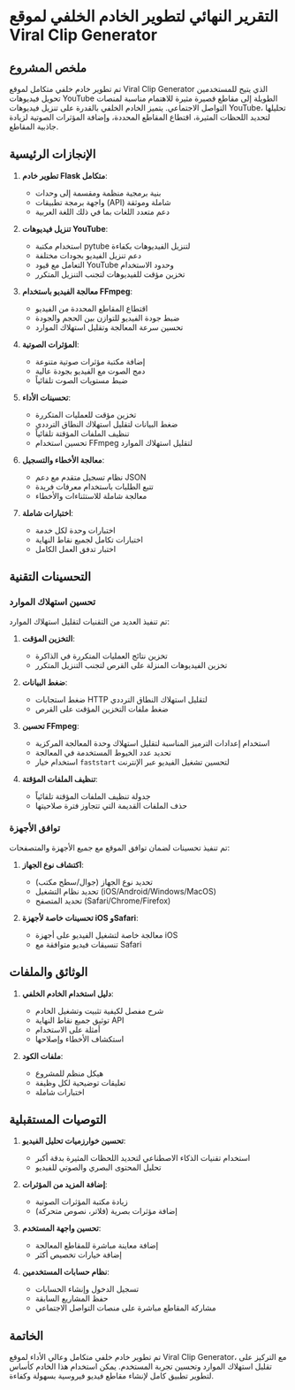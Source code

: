 # التقرير النهائي لتطوير الخادم الخلفي لموقع Viral Clip Generator

## ملخص المشروع

تم تطوير خادم خلفي متكامل لموقع Viral Clip Generator الذي يتيح للمستخدمين تحويل فيديوهات YouTube الطويلة إلى مقاطع قصيرة مثيرة للاهتمام مناسبة لمنصات التواصل الاجتماعي. يتميز الخادم الخلفي بالقدرة على تنزيل فيديوهات YouTube، تحليلها لتحديد اللحظات المثيرة، اقتطاع المقاطع المحددة، وإضافة المؤثرات الصوتية لزيادة جاذبية المقاطع.

## الإنجازات الرئيسية

1. **تطوير خادم Flask متكامل**:
   - بنية برمجية منظمة ومقسمة إلى وحدات
   - واجهة برمجة تطبيقات (API) شاملة وموثقة
   - دعم متعدد اللغات بما في ذلك اللغة العربية

2. **تنزيل فيديوهات YouTube**:
   - استخدام مكتبة pytube لتنزيل الفيديوهات بكفاءة
   - دعم تنزيل الفيديو بجودات مختلفة
   - التعامل مع قيود YouTube وحدود الاستخدام
   - تخزين مؤقت للفيديوهات لتجنب التنزيل المتكرر

3. **معالجة الفيديو باستخدام FFmpeg**:
   - اقتطاع المقاطع المحددة من الفيديو
   - ضبط جودة الفيديو للتوازن بين الحجم والجودة
   - تحسين سرعة المعالجة وتقليل استهلاك الموارد

4. **المؤثرات الصوتية**:
   - إضافة مكتبة مؤثرات صوتية متنوعة
   - دمج الصوت مع الفيديو بجودة عالية
   - ضبط مستويات الصوت تلقائياً

5. **تحسينات الأداء**:
   - تخزين مؤقت للعمليات المتكررة
   - ضغط البيانات لتقليل استهلاك النطاق الترددي
   - تنظيف الملفات المؤقتة تلقائياً
   - تحسين استخدام FFmpeg لتقليل استهلاك الموارد

6. **معالجة الأخطاء والتسجيل**:
   - نظام تسجيل متقدم مع دعم JSON
   - تتبع الطلبات باستخدام معرفات فريدة
   - معالجة شاملة للاستثناءات والأخطاء

7. **اختبارات شاملة**:
   - اختبارات وحدة لكل خدمة
   - اختبارات تكامل لجميع نقاط النهاية
   - اختبار تدفق العمل الكامل

## التحسينات التقنية

### تحسين استهلاك الموارد

تم تنفيذ العديد من التقنيات لتقليل استهلاك الموارد:

1. **التخزين المؤقت**:
   - تخزين نتائج العمليات المتكررة في الذاكرة
   - تخزين الفيديوهات المنزلة على القرص لتجنب التنزيل المتكرر

2. **ضغط البيانات**:
   - ضغط استجابات HTTP لتقليل استهلاك النطاق الترددي
   - ضغط ملفات التخزين المؤقت على القرص

3. **تحسين FFmpeg**:
   - استخدام إعدادات الترميز المناسبة لتقليل استهلاك وحدة المعالجة المركزية
   - تحديد عدد الخيوط المستخدمة في المعالجة
   - استخدام خيار `faststart` لتحسين تشغيل الفيديو عبر الإنترنت

4. **تنظيف الملفات المؤقتة**:
   - جدولة تنظيف الملفات المؤقتة تلقائياً
   - حذف الملفات القديمة التي تتجاوز فترة صلاحيتها

### توافق الأجهزة

تم تنفيذ تحسينات لضمان توافق الموقع مع جميع الأجهزة والمتصفحات:

1. **اكتشاف نوع الجهاز**:
   - تحديد نوع الجهاز (جوال/سطح مكتب)
   - تحديد نظام التشغيل (iOS/Android/Windows/MacOS)
   - تحديد المتصفح (Safari/Chrome/Firefox)

2. **تحسينات خاصة لأجهزة iOS وSafari**:
   - معالجة خاصة لتشغيل الفيديو على أجهزة iOS
   - تنسيقات فيديو متوافقة مع Safari

## الوثائق والملفات

1. **دليل استخدام الخادم الخلفي**:
   - شرح مفصل لكيفية تثبيت وتشغيل الخادم
   - توثيق جميع نقاط النهاية API
   - أمثلة على الاستخدام
   - استكشاف الأخطاء وإصلاحها

2. **ملفات الكود**:
   - هيكل منظم للمشروع
   - تعليقات توضيحية لكل وظيفة
   - اختبارات شاملة

## التوصيات المستقبلية

1. **تحسين خوارزميات تحليل الفيديو**:
   - استخدام تقنيات الذكاء الاصطناعي لتحديد اللحظات المثيرة بدقة أكبر
   - تحليل المحتوى البصري والصوتي للفيديو

2. **إضافة المزيد من المؤثرات**:
   - زيادة مكتبة المؤثرات الصوتية
   - إضافة مؤثرات بصرية (فلاتر، نصوص متحركة)

3. **تحسين واجهة المستخدم**:
   - إضافة معاينة مباشرة للمقاطع المعالجة
   - إضافة خيارات تخصيص أكثر

4. **نظام حسابات المستخدمين**:
   - تسجيل الدخول وإنشاء الحسابات
   - حفظ المشاريع السابقة
   - مشاركة المقاطع مباشرة على منصات التواصل الاجتماعي

## الخاتمة

تم تطوير خادم خلفي متكامل وعالي الأداء لموقع Viral Clip Generator، مع التركيز على تقليل استهلاك الموارد وتحسين تجربة المستخدم. يمكن استخدام هذا الخادم كأساس لتطوير تطبيق كامل لإنشاء مقاطع فيديو فيروسية بسهولة وكفاءة.
